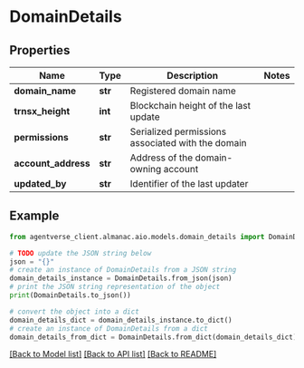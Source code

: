 # DomainDetails


## Properties

Name | Type | Description | Notes
------------ | ------------- | ------------- | -------------
**domain_name** | **str** | Registered domain name | 
**trnsx_height** | **int** | Blockchain height of the last update | 
**permissions** | **str** | Serialized permissions associated with the domain | 
**account_address** | **str** | Address of the domain-owning account | 
**updated_by** | **str** | Identifier of the last updater | 

## Example

```python
from agentverse_client.almanac.aio.models.domain_details import DomainDetails

# TODO update the JSON string below
json = "{}"
# create an instance of DomainDetails from a JSON string
domain_details_instance = DomainDetails.from_json(json)
# print the JSON string representation of the object
print(DomainDetails.to_json())

# convert the object into a dict
domain_details_dict = domain_details_instance.to_dict()
# create an instance of DomainDetails from a dict
domain_details_from_dict = DomainDetails.from_dict(domain_details_dict)
```
[[Back to Model list]](../README.md#documentation-for-models) [[Back to API list]](../README.md#documentation-for-api-endpoints) [[Back to README]](../README.md)


